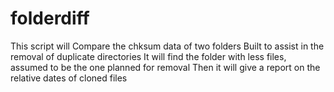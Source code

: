 # folderdiff

This script will Compare the chksum data of two folders
Built to assist in the removal of duplicate directories
It will find the folder with less files, assumed to be the one planned for removal
Then it will give a report on the relative dates of cloned files

